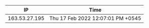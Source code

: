 | IP      | Time |
| ----------- | ----------- |
| 163.53.27.195      | Thu 17 Feb 2022 12:07:01 PM +0545       |
